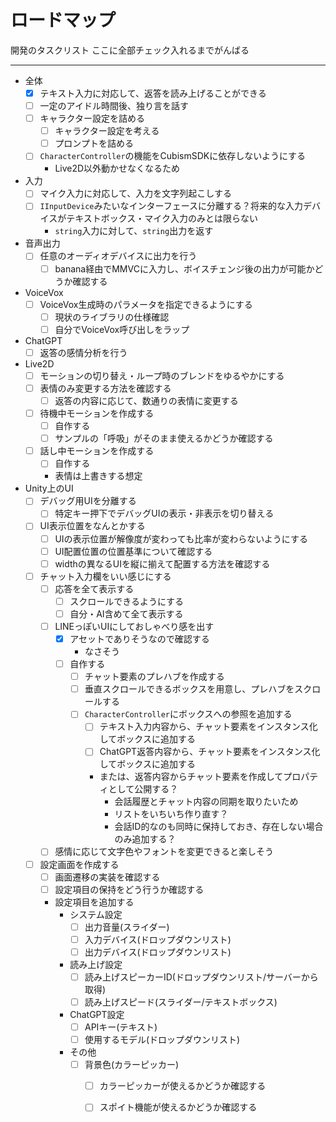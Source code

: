 # ロードマップ

開発のタスクリスト ここに全部チェック入れるまでがんばる

***

- 全体
    - [x] テキスト入力に対応して、返答を読み上げることができる
    - [ ] 一定のアイドル時間後、独り言を話す
    - [ ] キャラクター設定を詰める
        - [ ] キャラクター設定を考える
        - [ ] プロンプトを詰める
    - [ ] `CharacterController`の機能をCubismSDKに依存しないようにする
        - Live2D以外動かせなくなるため
- 入力
    - [ ] マイク入力に対応して、入力を文字列起こしする
    - [ ] `IInputDevice`みたいなインターフェースに分離する？将来的な入力デバイスがテキストボックス・マイク入力のみとは限らない
        - `string`入力に対して、`string`出力を返す
- 音声出力
    - [ ] 任意のオーディオデバイスに出力を行う
        - [ ] banana経由でMMVCに入力し、ボイスチェンジ後の出力が可能かどうか確認する
- VoiceVox
    - [ ] VoiceVox生成時のパラメータを指定できるようにする
        - [ ] 現状のライブラリの仕様確認
        - [ ] 自分でVoiceVox呼び出しをラップ
- ChatGPT
    - [ ] 返答の感情分析を行う
- Live2D
    - [ ] モーションの切り替え・ループ時のブレンドをゆるやかにする
    - [ ] 表情のみ変更する方法を確認する
        - [ ] 返答の内容に応じて、数通りの表情に変更する
    - [ ] 待機中モーションを作成する 
        - [ ] 自作する
        - [ ] サンプルの「呼吸」がそのまま使えるかどうか確認する
    - [ ] 話し中モーションを作成する
        - [ ] 自作する
        - 表情は上書きする想定
- Unity上のUI
    - [ ] デバッグ用UIを分離する
        - [ ] 特定キー押下でデバッグUIの表示・非表示を切り替える
    - [ ] UI表示位置をなんとかする
        - [ ] UIの表示位置が解像度が変わっても比率が変わらないようにする
        - [ ] UI配置位置の位置基準について確認する
        - [ ] widthの異なるUIを縦に揃えて配置する方法を確認する
    - [ ] チャット入力欄をいい感じにする
        - [ ] 応答を全て表示する
            - [ ] スクロールできるようにする
            - [ ] 自分・AI含めて全て表示する
        - [ ] LINEっぽいUIにしておしゃべり感を出す
            - [x] アセットでありそうなので確認する
                - なさそう
            - [ ] 自作する
                - [ ] チャット要素のプレハブを作成する
                - [ ] 垂直スクロールできるボックスを用意し、プレハブをスクロールする
                - [ ] `CharacterController`にボックスへの参照を追加する
                    - [ ] テキスト入力内容から、チャット要素をインスタンス化してボックスに追加する
                    - [ ] ChatGPT返答内容から、チャット要素をインスタンス化してボックスに追加する
                    - または、返答内容からチャット要素を作成してプロパティとして公開する？
                        - 会話履歴とチャット内容の同期を取りたいため
                        - リストをいちいち作り直す？
                        - 会話ID的なのも同時に保持しておき、存在しない場合のみ追加する？
        - [ ] 感情に応じて文字色やフォントを変更できると楽しそう
    - [ ] 設定画面を作成する
        - [ ] 画面遷移の実装を確認する
        - [ ] 設定項目の保持をどう行うか確認する
        - 設定項目を追加する
            - システム設定
                - [ ] 出力音量(スライダー)
                - [ ] 入力デバイス(ドロップダウンリスト)
                - [ ] 出力デバイス(ドロップダウンリスト)
            - 読み上げ設定
                - [ ] 読み上げスピーカーID(ドロップダウンリスト/サーバーから取得)
                - [ ] 読み上げスピード(スライダー/テキストボックス)
            - ChatGPT設定
                - [ ] APIキー(テキスト)
                - [ ] 使用するモデル(ドロップダウンリスト)
            - その他
                - [ ] 背景色(カラーピッカー)
                    - [ ] カラーピッカーが使えるかどうか確認する
                    - [ ] スポイト機能が使えるかどうか確認する


            